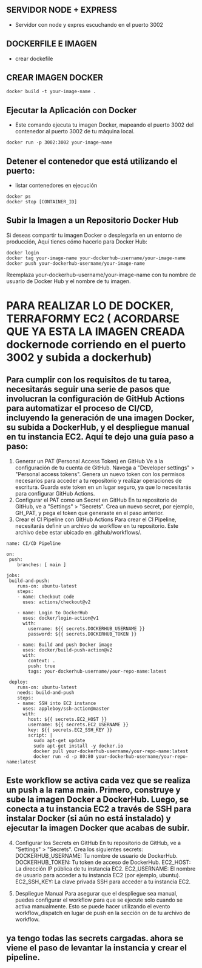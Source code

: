 ## SERVIDOR NODE + EXPRESS
- Servidor con node y expres escuchando en el puerto 3002

## DOCKERFILE E IMAGEN
- crear dockefile

## CREAR IMAGEN DOCKER 

```
docker build -t your-image-name .

```

## Ejecutar la Aplicación con Docker
- Este comando ejecuta tu imagen Docker, mapeando el puerto 3002 del contenedor al puerto 3002 de tu máquina local.

```
docker run -p 3002:3002 your-image-name
```

## Detener el contenedor que está utilizando el puerto:

- listar contenedores en ejecución

```
docker ps
docker stop [CONTAINER_ID]

```

## Subir la Imagen a un Repositorio Docker Hub
Si deseas compartir tu imagen Docker o desplegarla en un entorno de producción, Aquí tienes cómo hacerlo para Docker Hub:

```
docker login
docker tag your-image-name your-dockerhub-username/your-image-name
docker push your-dockerhub-username/your-image-name
```
Reemplaza your-dockerhub-username/your-image-name con tu nombre de usuario de Docker Hub y el nombre de tu imagen.

# PARA REALIZAR LO DE DOCKER, TERRAFORMY EC2 ( ACORDARSE QUE YA ESTA LA IMAGEN CREADA dockernode corriendo en el puerto 3002 y subida a dockerhub)

## Para cumplir con los requisitos de tu tarea, necesitarás seguir una serie de pasos que involucran la configuración de GitHub Actions para automatizar el proceso de CI/CD, incluyendo la generación de una imagen Docker, su subida a DockerHub, y el despliegue manual en tu instancia EC2. Aquí te dejo una guía paso a paso:

1. Generar un PAT (Personal Access Token) en GitHub
Ve a la configuración de tu cuenta de GitHub.
Navega a "Developer settings" > "Personal access tokens".
Genera un nuevo token con los permisos necesarios para acceder a tu repositorio y realizar operaciones de escritura.
Guarda este token en un lugar seguro, ya que lo necesitarás para configurar GitHub Actions.
2. Configurar el PAT como un Secret en GitHub
En tu repositorio de GitHub, ve a "Settings" > "Secrets".
Crea un nuevo secret, por ejemplo, GH_PAT, y pega el token que generaste en el paso anterior.
3. Crear el CI Pipeline con GitHub Actions
Para crear el CI Pipeline, necesitarás definir un archivo de workflow en tu repositorio. Este archivo debe estar ubicado en 
.github/workflows/. 

```
name: CI/CD Pipeline

on:
 push:
    branches: [ main ]

jobs:
 build-and-push:
    runs-on: ubuntu-latest
    steps:
    - name: Checkout code
      uses: actions/checkout@v2

    - name: Login to DockerHub
      uses: docker/login-action@v1
      with:
        username: ${{ secrets.DOCKERHUB_USERNAME }}
        password: ${{ secrets.DOCKERHUB_TOKEN }}

    - name: Build and push Docker image
      uses: docker/build-push-action@v2
      with:
        context: .
        push: true
        tags: your-dockerhub-username/your-repo-name:latest

 deploy:
    runs-on: ubuntu-latest
    needs: build-and-push
    steps:
    - name: SSH into EC2 instance
      uses: appleboy/ssh-action@master
      with:
        host: ${{ secrets.EC2_HOST }}
        username: ${{ secrets.EC2_USERNAME }}
        key: ${{ secrets.EC2_SSH_KEY }}
        script: |
          sudo apt-get update
          sudo apt-get install -y docker.io
          docker pull your-dockerhub-username/your-repo-name:latest
          docker run -d -p 80:80 your-dockerhub-username/your-repo-name:latest
```
## Este workflow se activa cada vez que se realiza un push a la rama main. Primero, construye y sube la imagen Docker a DockerHub. Luego, se conecta a tu instancia EC2 a través de SSH para instalar Docker (si aún no está instalado) y ejecutar la imagen Docker que acabas de subir.

4. Configurar los Secrets en GitHub
En tu repositorio de GitHub, ve a "Settings" > "Secrets".
Crea los siguientes secrets:
DOCKERHUB_USERNAME: Tu nombre de usuario de DockerHub.
DOCKERHUB_TOKEN: Tu token de acceso de DockerHub.
EC2_HOST: La dirección IP pública de tu instancia EC2.
EC2_USERNAME: El nombre de usuario para acceder a tu instancia EC2 (por ejemplo, ubuntu).
EC2_SSH_KEY: La clave privada SSH para acceder a tu instancia EC2.

5. Despliegue Manual
Para asegurar que el despliegue sea manual, puedes configurar el workflow para que se ejecute solo cuando se activa manualmente. Esto se puede hacer utilizando el evento workflow_dispatch en lugar de push en la sección on de tu archivo de workflow.



## ya tengo todas las secrets cargadas. ahora se viene el paso de levantar la instancia y crear el pipeline.

